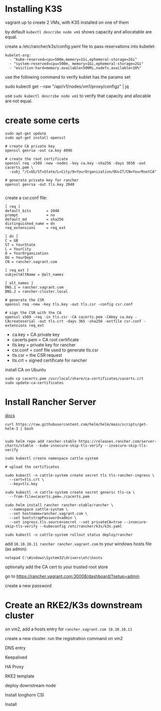 # Installing K3S
vagrant up to create 2 VMs, with K3S installed on one of them

by default `kubectl describe node vm1` shows capacity and allocatable are equal. 

create a /etc/rancher/k3s/config.yaml file to pass reservations into kubelet:

```
kubelet-arg:
  - "kube-reserved=cpu=500m,memory=1Gi,ephemeral-storage=2Gi"
  - "system-reserved=cpu=500m, memory=1Gi,ephemeral-storage=2Gi"
  - "eviction-hard=memory.available<500Mi,nodefs.available<10%"
```

use the following command to verify kublet has the params set

sudo kubectl get --raw "/api/v1/nodes/vm1/proxy/configz" | jq

use `sudo kubectl describe node vm1` to verify that capacity and allocable are not equal.

# create some certs 
```
sudo apt-get update
sudo apt-get install openssl

# create CA private key
openssl genrsa -out ca.key 4096

# create the root certificate
openssl req -x509 -new -nodes -key ca.key -sha256 -days 3650 -out cacerts.pem \
  -subj "/C=US/ST=State/L=City/O=YourOrganization/OU=IT/CN=YourRootCA"

# generate private key for rancher
openssl genrsa -out tls.key 2048


```

create a csr.conf file:

```
[ req ]
default_bits       = 2048
prompt             = no
default_md         = sha256
distinguished_name = dn
req_extensions     = req_ext

[ dn ]
C = GB
ST = YourState
L = YourCity
O = YourOrganization
OU = YourDept
CN = rancher.vagrant.com

[ req_ext ]
subjectAltName = @alt_names

[ alt_names ]
DNS.1 = rancher.vagrant.com
DNS.2 = rancher-cluster.local
```

```
# generate the CSR
openssl req -new -key tls.key -out tls.csr -config csr.conf

# sign the CSR with the CA
openssl x509 -req -in tls.csr -CA cacerts.pem -CAkey ca.key -CAcreateserial -out tls.crt -days 365 -sha256 -extfile csr.conf -extensions req_ext
```


- ca.key = CA private key
- cacerts.pem = CA root certificate
- tls.key = private key for rancher
- csr.conf = conf file used to generate tls.csr
- tls.csr = the CSR request
- tls.crt = signed certificate for rancher

install CA on Ubuntu

```
sudo cp cacerts.pem /usr/local/share/ca-certificates/cacerts.crt
sudo update-ca-certificates
```


# Install Rancher Server
[docs](https://ranchermanager.docs.rancher.com/getting-started/installation-and-upgrade/install-upgrade-on-a-kubernetes-cluster#install-the-rancher-helm-chart)


```
curl https://raw.githubusercontent.com/helm/helm/main/scripts/get-helm-3 | bash


sudo helm repo add rancher-stable https://releases.rancher.com/server-charts/stable --kube-insecure-skip-tls-verify --insecure-skip-tls-verify

sudo kubectl create namespace cattle-system

# upload the certificates

sudo kubectl -n cattle-system create secret tls tls-rancher-ingress \
  --cert=tls.crt \
  --key=tls.key

sudo kubectl -n cattle-system create secret generic tls-ca \
  --from-file=cacerts.pem=./cacerts.pem

sudo helm install rancher rancher-stable/rancher \
  --namespace cattle-system \
  --set hostname=rancher.vagrant.com \
  --set bootstrapPassword=admin \
  --set ingress.tls.source=secret --set privateCA=true --insecure-skip-tls-verify --kubeconfig /etc/rancher/k3s/k3s.yaml

sudo kubectl -n cattle-system rollout status deploy/rancher

```

add `10.10.10.11 rancher rancher.vagrant.com` to your windows hosts file (as admin):
```
notepad C:\Windows\System32\drivers\etc\hosts
```

optionally add the CA cert to your trusted root store

go to https://rancher.vagrant.com:30008/dashboard/?setup=admin

create a new password


# Create an RKE2/K3s downstream cluster

on vm2, add a hosts entry for `rancher.vagrant.com 10.10.10.11`

create a new cluster. run the registration command on vm2

DNS entry

Keepalived

HA Proxy

RKE2 template

deploy downstream node

Install longhorn CSI

Install 